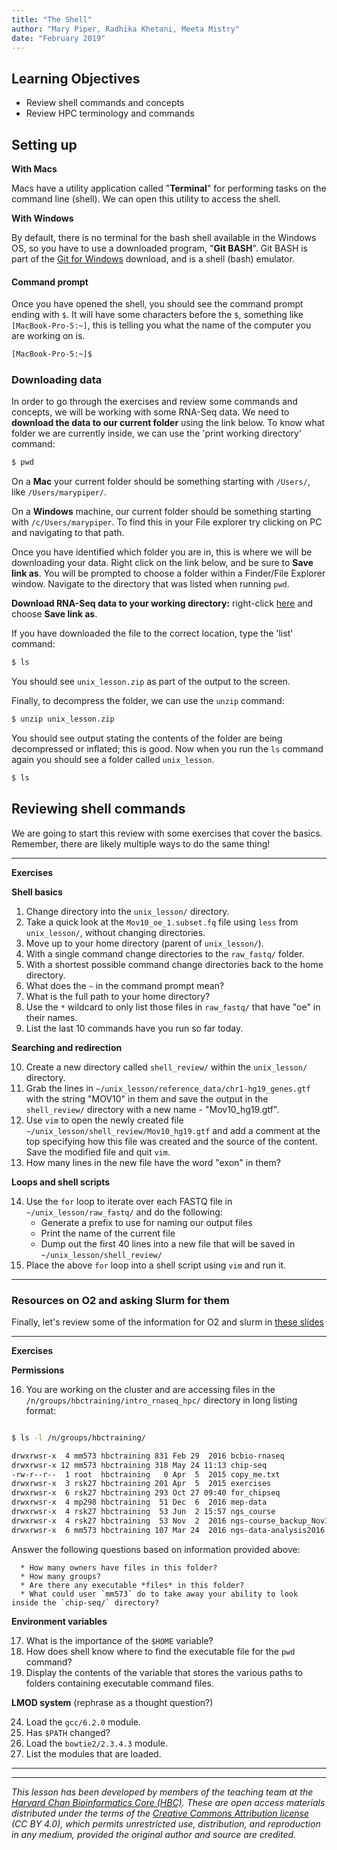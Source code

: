 ```yaml
---
title: "The Shell"
author: "Mary Piper, Radhika Khetani, Meeta Mistry"
date: "February 2019"
---
```


## Learning Objectives
- Review shell commands and concepts
- Review HPC terminology and commands

## Setting up

**With Macs**

Macs have a utility application called "**Terminal**" for performing tasks on the command line (shell). We can open this utility to access the shell.

**With Windows**

By default, there is no terminal for the bash shell available in the Windows OS, so you have to use a downloaded program, "**Git BASH**". Git BASH is part of the [Git for Windows](https://git-for-windows.github.io/) download, and is a shell (bash) emulator.

#### Command prompt

Once you have opened the shell, you should see the command prompt ending with `$`. It will have some characters before the `$`, something like `[MacBook-Pro-5:~]`, this is telling you what the name of the computer you are working on is. 

```bash
[MacBook-Pro-5:~]$ 
```

### Downloading data

In order to go through the exercises and review some commands and concepts, we will be working with some RNA-Seq data. We need to **download the data to our current folder** using the link below. To know what folder we are currently inside, we can use the 'print working directory' command:

```bash
$ pwd
```

On a **Mac** your current folder should be something starting with `/Users/`, like `/Users/marypiper/`.

On a **Windows** machine, our current folder should be something starting with `/c/Users/marypiper`. To find this in your File explorer try clicking on PC and navigating to that path.

Once you have identified which folder you are in, this is where we will be downloading your data. Right click on the link below, and be sure to **Save link as**. You will be prompted to choose a folder within a Finder/File Explorer window. Navigate to the directory that was listed when running `pwd`.

**Download RNA-Seq data to your working directory:** right-click [here](https://github.com/hbctraining/Training-modules/blob/master/Intro_shell/data/unix_lesson.zip?raw=true) and choose **Save link as**.

If you have downloaded the file to the correct location, type the 'list' command:

```bash
$ ls
```

You should see `unix_lesson.zip` as part of the output to the screen.

Finally, to decompress the folder, we can use the `unzip` command:

```bash
$ unzip unix_lesson.zip 
```

You should see output stating the contents of the folder are being decompressed or inflated; this is good. Now when you run the `ls` command again you should see a folder called `unix_lesson`.

```bash
$ ls
```

## Reviewing shell commands

We are going to start this review with some exercises that cover the basics. Remember, there are likely multiple ways to do the same thing!

****

**Exercises**

**Shell basics**

1. Change directory into the `unix_lesson/` directory.
2. Take a quick look at the `Mov10_oe_1.subset.fq` file using `less` from `unix_lesson/`, without changing directories.
3. Move up to your home directory (parent of `unix_lesson/`).
4. With a single command change directories to the `raw_fastq/` folder.
5. With a shortest possible command change directories back to the home directory.
6. What does the `~` in the command prompt mean?
7. What is the full path to your home directory?
8. Use the `*` wildcard to only list those files in `raw_fastq/` that have "oe" in their names.
9. List the last 10 commands have you run so far today.

**Searching and redirection**

10. Create a new directory called `shell_review/` within the `unix_lesson/` directory.
11. Grab the lines in `~/unix_lesson/reference_data/chr1-hg19_genes.gtf` with the string "MOV10" in them and save the output in the `shell_review/` directory with a new name - "Mov10_hg19.gtf".
12. Use `vim` to open the newly created file `~/unix_lesson/shell_review/Mov10_hg19.gtf` and add a comment at the top specifying how this file was created and the source of the content. Save the modified file and quit `vim`.
13. How many lines in the new file have the word "exon" in them?

**Loops and shell scripts**

14. Use the `for` loop to iterate over each FASTQ file in `~/unix_lesson/raw_fastq/` and do the following:
      * Generate a prefix to use for naming our output files
      * Print the name of the current file
      * Dump out the first 40 lines into a new file that will be saved in `~/unix_lesson/shell_review/`
15. Place the above `for` loop into a shell script using `vim` and run it.


****


### Resources on O2 and asking Slurm for them

Finally, let's review some of the information for O2 and slurm in [these slides](https://hbctraining.github.io/Intro-to-rnaseq-hpc-salmon/lectures/HPC_intro_O2_review.pdf)


*** 

**Exercises**

**Permissions** 

16. You are working on the cluster and are accessing files in the `/n/groups/hbctraining/intro_rnaseq_hpc/` directory in long listing format:

```bash

$ ls -l /n/groups/hbctraining/

drwxrwsr-x  4 mm573 hbctraining 831 Feb 29  2016 bcbio-rnaseq
drwxrwsr-x 12 mm573 hbctraining 318 May 24 11:13 chip-seq
-rw-r--r--  1 root  hbctraining   0 Apr  5  2015 copy_me.txt
drwxrwsr-x  3 rsk27 hbctraining 201 Apr  5  2015 exercises
drwxrwsr-x  6 rsk27 hbctraining 293 Oct 27 09:40 for_chipseq
drwxrwsr-x  4 mp298 hbctraining  51 Dec  6  2016 mep-data
drwxrwsr-x  4 rsk27 hbctraining  53 Jun  2 15:57 ngs_course
drwxrwsr-x  4 rsk27 hbctraining  53 Nov  2  2016 ngs-course_backup_Nov1-2016
drwxrwsr-x  6 mm573 hbctraining 107 Mar 24  2016 ngs-data-analysis2016

```

Answer the following questions based on information provided above:

      * How many owners have files in this folder?
      * How many groups?
      * Are there any executable *files* in this folder?
      * What could user `mm573` do to take away your ability to look inside the `chip-seq/` directory?

**Environment variables** 

17. What is the importance of the `$HOME` variable?
18. How does shell know where to find the executable file for the `pwd` command?
19. Display the contents of the variable that stores the various paths to folders containing executable command files.


**LMOD system** (rephrase as a thought question?)

24. Load the `gcc/6.2.0` module.
25. Has `$PATH` changed? 
26. Load the `bowtie2/2.3.4.3` module.
27. List the modules that are loaded.

****


****

*This lesson has been developed by members of the teaching team at the [Harvard Chan Bioinformatics Core (HBC)](http://bioinformatics.sph.harvard.edu/). These are open access materials distributed under the terms of the [Creative Commons Attribution license](https://creativecommons.org/licenses/by/4.0/) (CC BY 4.0), which permits unrestricted use, distribution, and reproduction in any medium, provided the original author and source are credited.*
